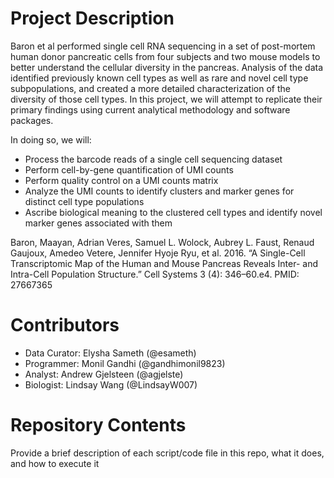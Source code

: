 # Project Description

Baron et al performed single cell RNA sequencing in a set of post-mortem human donor pancreatic cells from four subjects and two mouse models to better understand the cellular diversity in the pancreas. Analysis of the data identified previously known cell types as well as rare and novel cell type subpopulations, and created a more detailed characterization of the diversity of those cell types. In this project, we will attempt to replicate their primary findings using current analytical methodology and software packages.

In doing so, we will:
* Process the barcode reads of a single cell sequencing dataset
* Perform cell-by-gene quantification of UMI counts
* Perform quality control on a UMI counts matrix
* Analyze the UMI counts to identify clusters and marker genes for distinct cell type populations
* Ascribe biological meaning to the clustered cell types and identify novel marker genes associated with them

Baron, Maayan, Adrian Veres, Samuel L. Wolock, Aubrey L. Faust, Renaud Gaujoux, Amedeo Vetere, Jennifer Hyoje Ryu, et al. 2016. “A Single-Cell Transcriptomic Map of the Human and Mouse Pancreas Reveals Inter- and Intra-Cell Population Structure.” Cell Systems 3 (4): 346–60.e4. PMID: 27667365

# Contributors
* Data Curator: Elysha Sameth (@esameth) 
* Programmer: Monil Gandhi (@gandhimonil9823)
* Analyst: Andrew Gjelsteen (@agjelste)
* Biologist: Lindsay Wang (@LindsayW007) 

# Repository Contents

Provide a brief description of each script/code file in this repo, what it does, and how to execute it
